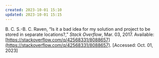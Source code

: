 ```yaml
---
created: 2023-10-01 15:10
updated: 2023-10-01 15:15
---
```


B. C. S.-B. C. Raven, “Is it a bad idea for my solution and project to be stored in separate locations?,” _Stack Overflow_, Mar. 03, 2017. Available: [https://stackoverflow.com/q/42568331/8088657](https://stackoverflow.com/q/42568331/8088657). [Accessed: Oct. 01, 2023]